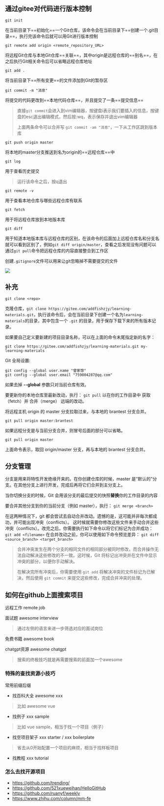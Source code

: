 ## 通过gitee对代码进行版本控制

`git init`

在当前目录下==初始化==一个Git仓库，该命令会在当前目录下==创建一个.git目录==，执行完该命令后就可以用Git进行版本控制



`git remote add origin <remote_repository_URL>`

将远程Git仓库与本地Git仓库==关联==，其中origin是远程仓库的==别名==，在之后执行Git相关命令后可以省略远程仓库地址



`git add .`

将当前目录下==所有变更==的文件添加到Git的暂存区



`git commit -m "消息"`

将提交的代码更改到==本地代码仓库==，并且提交了一条==提交信息==

> 直接`git commit`会进入到vim编辑器，按键盘i表示我们要插入的信息，按键盘的esc退出编辑模式，然后按:wq，表示保存并退出vim编辑器
>
> 上面两条命令可以合并写 `git commit -am "消息"`，一下从工作区跳到版本库



`git push origin master`

将本地的master分支推送到名为origin的==远程仓库==中



`git log`

用于查看历史提交

> 运行该命令之后，按q退出



`git remote -v`

用于查看本地仓库与哪些远程仓库有联系



`git fetch`

用于将远程仓库放到本地版本库



`git diff`

用于知道本地版本库与远程仓库的区别，在该命令的后面加上远程仓库名和分支名就可以看到区别了，例如`git diff origin/master`，查看之后发现没有问题可以通过`git pull`命令把远程仓库的内容直接整合到工作区



创建`.gitignore`文件可以用来让git忽略掉不需要提交的文件

![](../../../../typora所用截图/git.png)

## 补充

`git clone <repo>`

克隆仓库，`git clone https://gitee.com/addfishzjy/learning-materials.git`，执行该命令后，会在当前目录下创建一个名为`learning-materials`的目录，其中包含一个 `.git` 的目录，用于保存下载下来的所有版本记录。

如果要自己定义要新建的项目目录名称，可以在上面的命令末尾指定新的名字：

`git clone https://gitee.com/addfishzjy/learning-materials.git my-learning-materials`



Git 全局设置:

```
git config --global user.name "曾家馀"
git config --global user.email "759804287@qq.com"
```

如果去掉 **--global** 参数只对当前仓库有效。



要更新你的本地仓库至最新改动，执行：
`git pull`
以在你的工作目录中 获取（fetch）并 合并（merge） 远端的改动。

将远程主机 origin 的 master 分支拉取过来，与本地的 brantest 分支合并。

```
git pull origin master:brantest
```

如果远程分支是与当前分支合并，则冒号后面的部分可以省略。

```
git pull origin master
```

上面命令表示，取回 origin/master 分支，再与本地的 brantest 分支合并。



## 分支管理

分支是用来将特性开发绝缘开来的。在你创建仓库的时候，master 是“默认的”分支。在其他分支上进行开发，完成后再将它们合并到主分支上。

当你切换分支的时候，Git 会用该分支的最后提交的快照**替换**你的工作目录的内容



要合并其他分支到你的当前分支（例如 master），执行：
`git merge <branch>`

在这两种情况下，git 都会尝试去自动合并改动。遗憾的是，这可能并非每次都成功，并可能出现冲突（conflicts）。 这时候就需要你修改这些文件来手动合并这些冲突（conflicts）。改完之后，你需要执行如下命令以将它们标记为合并成功：
`git add <filename>`
在合并改动之前，你可以使用如下命令预览差异：
`git diff <source_branch> <target_branch>`

> 合并冲突发生在两个分支的相同文件的相同部分被同时修改，而合并操作无法自动解决这些修改的不一致。这时候，Git 将标记出冲突并在文件中显示冲突的部分，以便你手动解决。
>
> 在解决完所有冲突后，你需要使用 `git add` 将解决冲突的文件标记为已解决，然后使用 `git commit` 来提交这些修改，完成合并冲突的处理。



## 如何在github上面搜索项目

远程工作 remote job

面试题 awesome interview

> 通过左侧的语言来进一步筛选对应的面试岗位

免费书籍 awesome book

chatgpt资源 awesome chatgpt

> 搜索的终极技巧就是再需要搜索的前面加一个awesome



### 特殊的查找资源小技巧

常用前缀后缀

* 找百科大全 awesome xxx

> 比如 awesome vue

* 找例子 xxx sample

> 比如 vue sample，相当于找一个项目（例子）

* 找空项目架子 xxx starter / xxx boilerplate

> 省去从0开始配置一个项目的麻烦，相当于找样板项目

* 找教程 xxx tutorial



### 怎么去找开源项目

* https://github.com/trending/
* https://github.com/521xueweihan/HelloGitHub
* https://github.com/ruanyf/weekly
* https://www.zhihu.com/column/mm-fe
